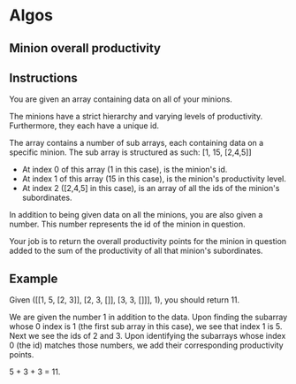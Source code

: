 # Algos

## Minion overall productivity

## Instructions

You are given an array containing data on all of your minions.

The minions have a strict hierarchy and varying levels of productivity. Furthermore, they each have a unique id.

The array contains a number of sub arrays, each containing data on a specific minion. The sub array is structured as such:
[1, 15, [2,4,5]]
- At index 0 of this array (1 in this case), is the minion's id.
- At index 1 of this array (15 in this case), is the minion's productivity level.
- At index 2 ([2,4,5] in this case), is an array of all the ids of the minion's subordinates.

In addition to being given data on all the minions, you are also given a number. This number represents the id of the minion in question.

Your job is to return the overall productivity points for the minion in question added to the sum of the productivity of all that minion's subordinates.


## Example
Given ([[1, 5, [2, 3]], [2, 3, []], [3, 3, []]], 1), you should return 11.

We are given the number 1 in addition to the data. Upon finding the subarray whose 0 index is 1 (the first sub array in this case), we see that index 1 is 5. Next we see the ids of 2 and 3. Upon identifying the subarrays whose index 0 (the id) matches those numbers, we add their corresponding productivity points.

5 + 3 + 3 = 11.